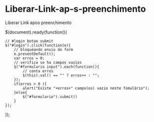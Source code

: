 # Liberar-Link-ap-s-preenchimento
Liberar Link apos preenchimento

$(document).ready(function(){

    // #login botao submit
    $("#login").click(function(e){
	    // bloqueando envio do form
	    e.preventDefault();
	    var erros = 0;
	    // verifica se ha campos vazios
	    $("#formulario input").each(function(){
		    // conta erros
    		$(this).val() == "" ? erros++ : "";
	    });
	    if(erros > 0 ){	 
		    alert("Existe "+erros+" campo(os) vazio neste fomulário");
        }else{
	    	$("#formulario").submit()
	    }				
   	});
});
